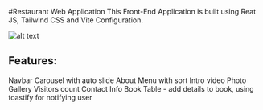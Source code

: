 #Restaurant Web Application
This Front-End Application is built using Reat JS, Tailwind CSS and Vite Configuration.

![alt text](image.png)

Features:
-----------------
Navbar
Carousel with auto slide
About
Menu with sort
Intro video
Photo Gallery
Visitors count
Contact Info
Book Table - add details to book, using toastify for notifying user